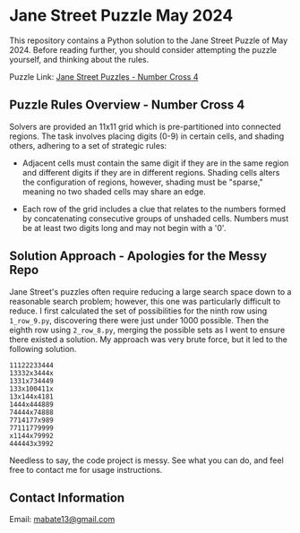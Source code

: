 # Jane Street Puzzle May 2024

This repository contains a Python solution to the Jane Street Puzzle of May 2024. Before reading further, you should consider attempting the puzzle yourself, and thinking about the rules.

Puzzle Link: [Jane Street Puzzles - Number Cross 4](https://www.janestreet.com/puzzles/number-cross-4-index/)

## Puzzle Rules Overview - Number Cross 4

Solvers are provided an 11x11 grid which is pre-partitioned into connected regions.  The task involves placing digits (0-9) in certain cells, and shading others, adhering to a set of strategic rules:

- Adjacent cells must contain the same digit if they are in the same region and different digits if they are in different regions.  Shading cells alters the configuration of regions, however, shading must be "sparse," meaning no two shaded cells may share an edge.

- Each row of the grid includes a clue that relates to the numbers formed by concatenating consecutive groups of unshaded cells. Numbers must be at least two digits long and may not begin with a '0'.

## Solution Approach - Apologies for the Messy Repo

Jane Street's puzzles often require reducing a large search space down to a reasonable search problem; however, this one was particularly difficult to reduce. I first calculated the set of possibilities for the ninth row using `1_row_9.py`, discovering there were just under 1000 possible.  Then the eighth row using `2_row_8.py`, merging the possible sets as I went to ensure there existed a solution.  My approach was very brute force, but it led to the following solution.

```
11122233444
13332x3444x
1331x734449
133x100411x
13x144x4181
1444x444889
74444x74888
7714177x989
77111779999
x1144x79992
444443x3992
```

Needless to say, the code project is messy. See what you can do, and feel free to contact me for usage instructions.

## Contact Information
  
Email: <mabate13@gmail.com>
